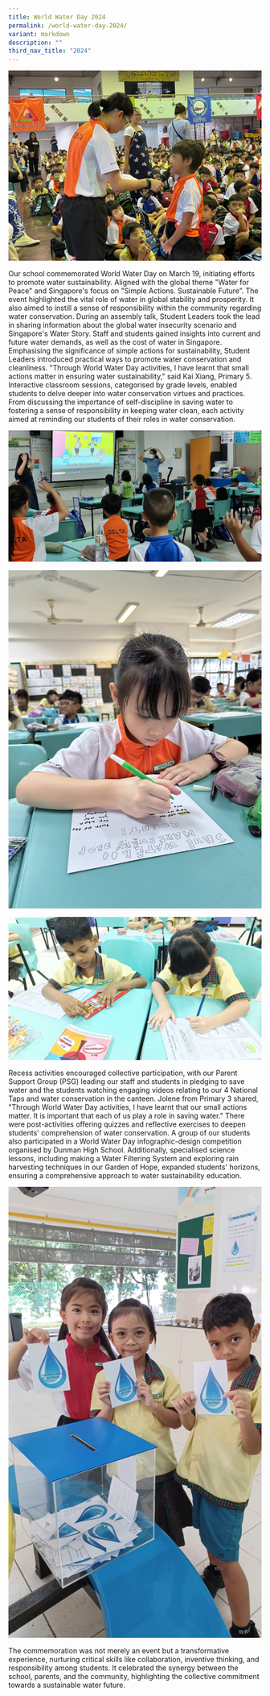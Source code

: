 ```yaml
---
title: World Water Day 2024
permalink: /world-water-day-2024/
variant: markdown
description: ""
third_nav_title: "2024"
---
```

![](/images/2024%20Photos/World%20Water%20Day/Photo_1.jpg)

Our school commemorated World Water Day on March 19, initiating efforts to promote water sustainability. Aligned with the global theme "Water for Peace" and Singapore's focus on "Simple Actions. Sustainable Future”. The event highlighted the vital role of water in global stability and prosperity. It also aimed to instill a sense of responsibility within the community regarding water conservation.
During an assembly talk, Student Leaders took the lead in sharing information about the global water insecurity scenario and Singapore's Water Story. Staff and students gained insights into current and future water demands, as well as the cost of water in Singapore. Emphasising the significance of simple actions for sustainability, Student Leaders introduced practical ways to promote water conservation and cleanliness.
"Through World Water Day activities, I have learnt that small actions matter in ensuring water sustainability," said Kai Xiang, Primary 5. 
Interactive classroom sessions, categorised by grade levels, enabled students to delve deeper into water conservation virtues and practices. From discussing the importance of self-discipline in saving water to fostering a sense of responsibility in keeping water clean, each activity aimed at reminding our students of their roles in water conservation. 

![](/images/2024%20Photos/World%20Water%20Day/Photo_2.jpg)

![](/images/2024%20Photos/World%20Water%20Day/Photo_3.jpg)

![](/images/2024%20Photos/World%20Water%20Day/Photo_4.jpg)

Recess activities encouraged collective participation, with our Parent Support Group (PSG) leading our staff and students in pledging to save water and the students watching engaging videos relating to our 4 National Taps and water conservation in the canteen.
Jolene from Primary 3 shared, "Through World Water Day activities, I have learnt that our small actions matter. It is important that each of us play a role in saving water." 
There were post-activities offering quizzes and reflective exercises to deepen students' comprehension of water conservation. A group of our students also participated in a World Water Day infographic-design competition organised by Dunman High School. Additionally, specialised science lessons, including making a Water Filtering System and exploring rain harvesting techniques in our Garden of Hope, expanded students' horizons, ensuring a comprehensive approach to water sustainability education. 

![](/images/2024%20Photos/World%20Water%20Day/Photo_5.jpg)

The commemoration was not merely an event but a transformative experience, nurturing critical skills like collaboration, inventive thinking, and responsibility among students. It celebrated the synergy between the school, parents, and the community, highlighting the collective commitment towards a sustainable water future.